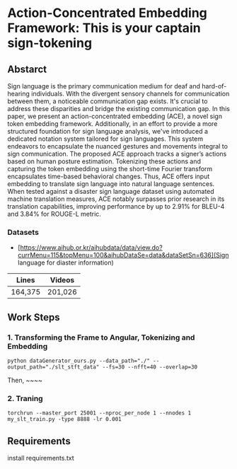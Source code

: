 # Action-Concentrated Embedding Framework: This is your captain sign-tokening
## Abstarct
Sign language is the primary communication medium for deaf and hard-of-hearing individuals. With the divergent sensory channels for communication between them, a noticeable communication gap exists. It's crucial to address these disparities and bridge the existing communication gap. In this paper, we present an action-concentrated embedding (ACE), a novel sign token embedding framework. Additionally, in an effort to provide a more structured foundation for sign language analysis, we've introduced a dedicated notation system tailored for sign languages. This system endeavors to encapsulate the nuanced gestures and movements integral to sign communication. The proposed ACE approach tracks a signer’s actions based on human posture estimation. Tokenizing these actions and capturing the token embedding using the short-time Fourier transform encapsulates time-based behavioral changes. Thus, ACE offers input embedding to translate sign language into natural language sentences. When tested against a disaster sign language dataset using automated machine translation measures, ACE notably surpasses prior research in its translation capabilities, improving performance by up to 2.91\% for BLEU-4 and 3.84\% for ROUGE-L metric.
### Datasets
+ [https://www.aihub.or.kr/aihubdata/data/view.do?currMenu=115&topMenu=100&aihubDataSe=data&dataSetSn=636](Sign language for diaster information)

|  Lines | Videos | 
| :---:| :---: |
|  164,375 | 201,026 |


## Work Steps

### 1. Transforming the Frame to Angular, Tokenizing and Embedding
```
python dataGenerator_ours.py --data_path="./" --output_path="./slt_stft_data" --fs=30 --nfft=40 --overlap=30
```
Then, ~~~~

### 2. Traning
```
torchrun --master_port 25001 --nproc_per_node 1 --nnodes 1 my_slt_train.py -type 8888 -lr 0.001
```

## Requirements
install requirements.txt
